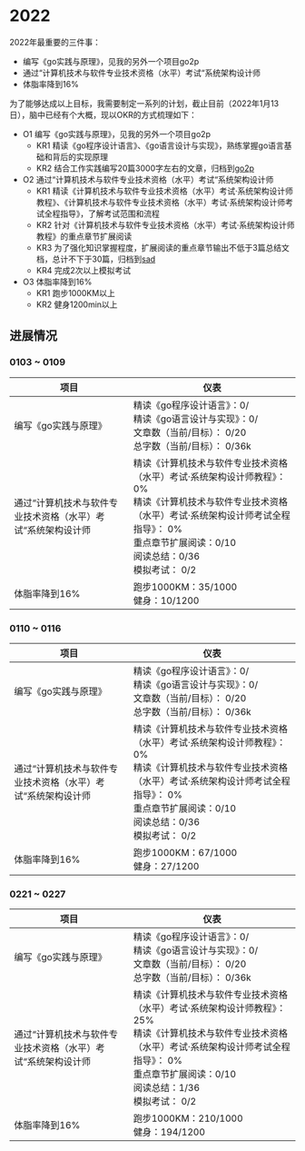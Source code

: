 # 2022
2022年最重要的三件事：
- 编写《go实践与原理》，见我的另外一个项目go2p
- 通过“计算机技术与软件专业技术资格（水平）考试“系统架构设计师
- 体脂率降到16%

为了能够达成以上目标，我需要制定一系列的计划，截止目前（2022年1月13日），脑中已经有个大概，现以OKR的方式梳理如下：
* O1 编写《go实践与原理》，见我的另外一个项目go2p
    - KR1 精读《go程序设计语言》、《go语言设计与实现》，熟练掌握go语言基础和背后的实现原理
    - KR2 结合工作实践编写20篇3000字左右的文章，归档到[go2p](https://github.com/anyushun/go2p)
* O2 通过“计算机技术与软件专业技术资格（水平）考试“系统架构设计师
    - KR1 精读《计算机技术与软件专业技术资格（水平）考试·系统架构设计师教程》、《计算机技术与软件专业技术资格（水平）考试·系统架构设计师考试全程指导》，了解考试范围和流程
    - KR2 针对《计算机技术与软件专业技术资格（水平）考试·系统架构设计师教程》的重点章节扩展阅读
    - KR3 为了强化知识掌握程度，扩展阅读的重点章节输出不低于3篇总结文档，总计不下于30篇，归档到[sad](https://github.com/anyushun/sad)
    - KR4 完成2次以上模拟考试
* O3 体脂率降到16%
    - KR1 跑步1000KM以上
    - KR2 健身1200min以上
  
## 进展情况
### 0103 ~ 0109
| 项目 | 仪表 |
| --- | --- |
| 编写《go实践与原理》 | 精读《go程序设计语言》：0/</br>精读《go语言设计与实现》：0/</br>文章数（当前/目标）： 0/20</br> 总字数（当前/目标）： 0/36k |
| 通过“计算机技术与软件专业技术资格（水平）考试“系统架构设计师 | 精读《计算机技术与软件专业技术资格（水平）考试·系统架构设计师教程》： 0%</br>精读《计算机技术与软件专业技术资格（水平）考试·系统架构设计师考试全程指导》： 0%</br>重点章节扩展阅读：0/10</br>阅读总结：0/36</br>模拟考试： 0/2 |
| 体脂率降到16% | 跑步1000KM：35/1000</br>健身：10/1200 |

### 0110 ~ 0116
| 项目 | 仪表 |
| --- | --- |
| 编写《go实践与原理》 | 精读《go程序设计语言》：0/</br>精读《go语言设计与实现》：0/</br>文章数（当前/目标）： 0/20</br> 总字数（当前/目标）： 0/36k |
| 通过“计算机技术与软件专业技术资格（水平）考试“系统架构设计师 | 精读《计算机技术与软件专业技术资格（水平）考试·系统架构设计师教程》： 0%</br>精读《计算机技术与软件专业技术资格（水平）考试·系统架构设计师考试全程指导》： 0%</br>重点章节扩展阅读：0/10</br>阅读总结：0/36</br>模拟考试： 0/2 |
| 体脂率降到16% | 跑步1000KM：67/1000</br>健身：27/1200 |

### 0221 ~ 0227
| 项目 | 仪表 |
| --- | --- |
| 编写《go实践与原理》 | 精读《go程序设计语言》：0/</br>精读《go语言设计与实现》：0/</br>文章数（当前/目标）： 0/20</br> 总字数（当前/目标）： 0/36k |
| 通过“计算机技术与软件专业技术资格（水平）考试“系统架构设计师 | 精读《计算机技术与软件专业技术资格（水平）考试·系统架构设计师教程》： 25%</br>精读《计算机技术与软件专业技术资格（水平）考试·系统架构设计师考试全程指导》： 0%</br>重点章节扩展阅读：0/10</br>阅读总结：1/36</br>模拟考试： 0/2 |
| 体脂率降到16% | 跑步1000KM：210/1000</br>健身：194/1200 |
